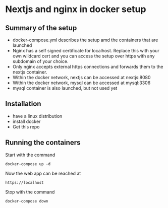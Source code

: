 # Nextjs and nginx in docker setup

## Summary of the setup
- docker-compose.yml describes the setup amd the containers that are launched
- Nginx has a self signed certificate for localhost. Replace this with your own wildcard cert and you can access the setup over https with any subdomain of your choice.
- Only nginx accepts external https connections and forwards them to the nextjs container.
- Within the docker network, nextjs can be accessed at nextjs:8080
- Within the docker network, mysql can be accessed at mysql:3306
- mysql container is also launched, but not used yet

## Installation
- have a linux distribution
- install docker
- Get this repo

## Running the containers
Start with the command
```
docker-compose up -d
```

Now the web app can be reached at
```
https://localhost
```

Stop with the command
```
docker-compose down
```
